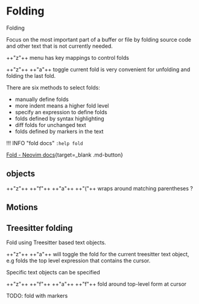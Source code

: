 # Folding

Folding

Focus on the most important part of a buffer or file by folding source code and other text that is not currently needed.


++"z"++  menu has key mappings to control folds

++"z"++ ++"a"++ toggle current fold is very convenient for unfolding and folding the last fold.


There are six methods to select folds:

- manually define folds
- more indent means a higher fold level
- specify an expression to define folds
- folds defined by syntax highlighting
- diff folds for unchanged text
- folds defined by markers in the text


!!! INFO "fold docs"
    ```
    :help fold
    ```

[Fold - Neovim docs](https://neovim.io/doc/user/fold.html){target=_blank .md-button}


## objects


++"z"++ ++"f"++ ++"a"++ ++"("++ wraps around matching parentheses ?



## Motions




## Treesitter folding

Fold using Treesitter based text objects.

++"z"++ ++"a"++ will toggle the fold for the current treesitter text object, e.g folds the top level expression that contains the cursor.

Specific text objects can be specified

++"z"++ ++"f"++ ++"a"++ ++"f"++ fold around top-level form at cursor




TODO: fold with markers
